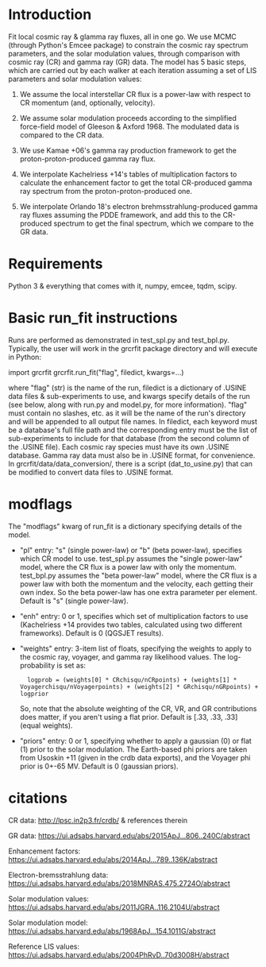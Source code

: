 
# Introduction

Fit local cosmic ray & glamma ray fluxes, all in one go. We use MCMC (through Python's Emcee package) to constrain the cosmic ray spectrum parameters, and the solar modulation values, through comparison with cosmic ray (CR) and gamma ray (GR) data. The model has 5 basic steps, which are carried out by each walker at each iteration assuming a set of LIS parameters and solar modulation values:

1. We assume the local interstellar CR flux is a power-law with respect to CR momentum (and, optionally, velocity).

2. We assume solar modulation proceeds according to the simplified force-field model of Gleeson & Axford 1968. The modulated data is compared to the CR data.

2. We use Kamae +06's gamma ray production framework to get the proton-proton-produced gamma ray flux.

3. We interpolate Kachelriess +14's tables of multiplication factors to calculate the enhancement factor to get the total CR-produced gamma ray spectrum from the proton-proton-produced one.

4. We interpolate Orlando 18's electron brehmsstrahlung-produced gamma ray fluxes assuming the PDDE framework, and add this to the CR-produced spectrum to get the final spectrum, which we compare to the GR data.


# Requirements

Python 3 & everything that comes with it, numpy, emcee, tqdm, scipy.


# Basic run_fit instructions

Runs are performed as demonstrated in test_spl.py and test_bpl.py. Typically, the user will work in the grcrfit package directory and will execute in Python:

import grcrfit
grcrfit.run_fit("flag", filedict, kwargs=...)

where "flag" (str) is the name of the run, filedict is a dictionary of .USINE data files & sub-experiments to use, and kwargs specify details of the run (see below, along with run.py and model.py, for more information). "flag" must contain no slashes, etc. as it will be the name of the run's directory and will be appended to all output file names. In filedict, each keyword must be a database's full file path and the corresponding entry must be the list of sub-experiments to include for that database (from the second column of the .USINE file). Each cosmic ray species must have its own .USINE database. Gamma ray data must also be in .USINE format, for convenience. In grcrfit/data/data_conversion/, there is a script (dat_to_usine.py) that can be modified to convert data files to .USINE format.


# modflags

The "modflags" kwarg of run_fit is a dictionary specifying details of the model.

- "pl" entry: "s" (single power-law) or "b" (beta power-law), specifies which CR model to use. test_spl.py assumes the "single power-law" model, where the CR flux is a power law with only the momentum. test_bpl.py assumes the "beta power-law" model, where the CR flux is a power law with both the momentum and the velocity, each getting their own index. So the beta power-law has one extra parameter per element. Default is "s" (single power-law).

- "enh" entry: 0 or 1, specifies which set of multiplication factors to use (Kachelriess +14 provides two tables, calculated using two different frameworks). Default is 0 (QGSJET results).

- "weights" entry: 3-item list of floats, specifying the weights to apply to the cosmic ray, voyager, and gamma ray likelihood values. The log-probability is set as:

        logprob = (weights[0] * CRchisqu/nCRpoints) + (weights[1] * Voyagerchisqu/nVoyagerpoints) + (weights[2] * GRchisqu/nGRpoints) + logprior

    So, note that the absolute weighting of the CR, VR, and GR contributions does matter, if you aren't using a flat prior. Default is [.33, .33, .33] (equal weights).

- "priors" entry: 0 or 1, specifying whether to apply a gaussian (0) or flat (1) prior to the solar modulation. The Earth-based phi priors are taken from Usoskin +11 (given in the crdb data exports), and the Voyager phi prior is 0+-65 MV. Default is 0 (gaussian priors).


# citations

CR data: http://lpsc.in2p3.fr/crdb/ & references therein

GR data: https://ui.adsabs.harvard.edu/abs/2015ApJ...806..240C/abstract

Enhancement factors: https://ui.adsabs.harvard.edu/abs/2014ApJ...789..136K/abstract

Electron-bremsstrahlung data: https://ui.adsabs.harvard.edu/abs/2018MNRAS.475.2724O/abstract

Solar modulation values: https://ui.adsabs.harvard.edu/abs/2011JGRA..116.2104U/abstract

Solar modulation model: https://ui.adsabs.harvard.edu/abs/1968ApJ...154.1011G/abstract

Reference LIS values: https://ui.adsabs.harvard.edu/abs/2004PhRvD..70d3008H/abstract

